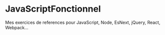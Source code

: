 # JavaScriptFonctionnel

Mes exercices de references pour JavaScript, Node, EsNext, jQuery, React, Webpack...
